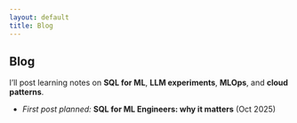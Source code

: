 ```yaml
---
layout: default
title: Blog
---
```


## Blog

I’ll post learning notes on **SQL for ML**, **LLM experiments**, **MLOps**, and **cloud patterns**.

- *First post planned:* **SQL for ML Engineers: why it matters** (Oct 2025)
